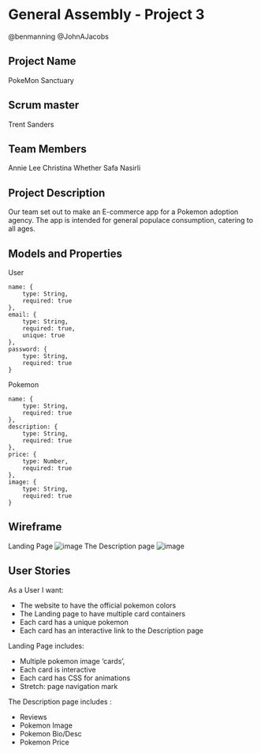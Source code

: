 # General Assembly - Project 3

@benmanning @JohnAJacobs 

## Project Name
PokeMon Sanctuary
<!-- [Click to check the app!](link to heroku) -->

## Scrum master
Trent Sanders

## Team Members
Annie Lee
Christina Whether
Safa Nasirli

## Project Description
Our team set out to make an E-commerce app for a Pokemon adoption agency. The app is intended for general populace consumption, catering to all ages.

## Models and Properties
User
```
name: {
    type: String,
    required: true
},
email: {
    type: String,
    required: true,
    unique: true
},
password: {
    type: String,
    required: true
}
```
Pokemon
```
name: {
    type: String,
    required: true
},
description: {
    type: String,
    required: true
},
price: {
    type: Number,
    required: true
},
image: {
    type: String,
    required: true
}
```

## Wireframe
Landing Page
![image](https://imgur.com/sM08Abg.png)
The Description page
![image](https://imgur.com/I1eGXF7.png)

## User Stories
As a User I want:
* The website to have the official pokemon colors
* The Landing page to have multiple card containers
* Each card has a unique pokemon
* Each card has an interactive link to the Description page

Landing Page includes:
* Multiple pokemon image ‘cards’,
* Each card is interactive
* Each card has CSS for animations
* Stretch: page navigation mark

The Description page includes :
* Reviews
* Pokemon Image
* Pokemon Bio/Desc
* Pokemon Price